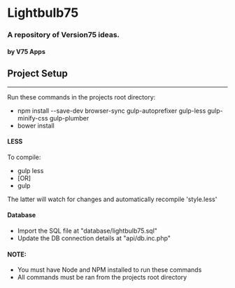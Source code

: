 # Lightbulb75 #
### A repository of Version75 ideas. ###
#### by V75 Apps ####

## Project Setup ##
----

Run these commands in the projects root directory:

* npm install --save-dev browser-sync gulp-autoprefixer gulp-less gulp-minify-css gulp-plumber
* bower install

#### LESS ####
To compile:

* gulp less
* [OR]
* gulp

The latter will watch for changes and automatically recompile 'style.less'

#### Database ####
* Import the SQL file at "database/lightbulb75.sql"
* Update the DB connection details at "api/db.inc.php"


#### NOTE: ####
* You must have Node and NPM installed to run these commands
* All commands must be ran from the projects root directory